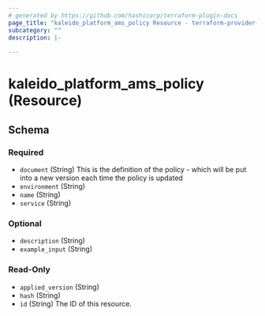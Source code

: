 ```yaml
---
# generated by https://github.com/hashicorp/terraform-plugin-docs
page_title: "kaleido_platform_ams_policy Resource - terraform-provider-kaleido"
subcategory: ""
description: |-
  
---
```


# kaleido_platform_ams_policy (Resource)





<!-- schema generated by tfplugindocs -->
## Schema

### Required

- `document` (String) This is the definition of the policy - which will be put into a new version each time the policy is updated
- `environment` (String)
- `name` (String)
- `service` (String)

### Optional

- `description` (String)
- `example_input` (String)

### Read-Only

- `applied_version` (String)
- `hash` (String)
- `id` (String) The ID of this resource.
